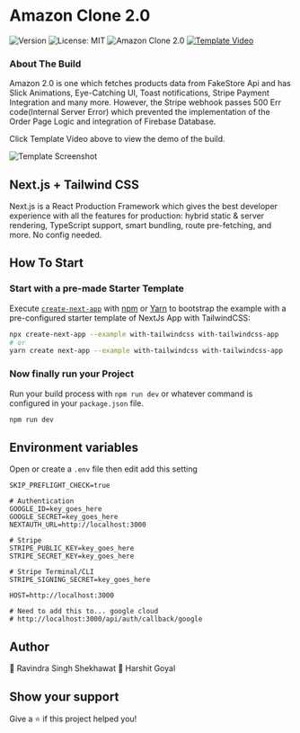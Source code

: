 # Amazon Clone 2.0

<p>
  <img alt="Version" src="https://img.shields.io/badge/version-0.1.0-blue?cacheSeconds=2592000" />
  <img alt="License: MIT" src="https://img.shields.io/badge/License-MIT-yellow" />
  <img alt="Amazon Clone 2.0" src="https://img.shields.io/badge/Amazon-Clone%202.0-blue" />
  <a href="https://clipchamp.com/watch/ix93z97k9Wb?utm_source=embed&utm_medium=embed&utm_campaign=watch">
    <img alt="Template Video" src="https://img.shields.io/badge/Template-Video-brightgreen" />
  </a>
</p>

### About The Build

Amazon 2.0 is one which fetches products data from FakeStore Api and has Slick Animations, Eye-Catching UI, Toast notifications, Stripe Payment Integration and many more. However, the Stripe webhook passes 500 Err code(Internal Server Error) which prevented the implementation of the Order Page Logic and integration of Firebase Database.

<p>
  Click Template Video above to view the demo of the build.
</p>

![Template Screenshot](TemplateScreenshot.png?raw=true "Template Screenshot")

## Next.js + Tailwind CSS

Next.js is a React Production Framework which gives the best developer experience with all the features for production: hybrid static & server rendering, TypeScript support, smart bundling, route pre-fetching, and more. No config needed.

## How To Start

### Start with a pre-made Starter Template

Execute [`create-next-app`](https://github.com/vercel/next.js/tree/canary/packages/create-next-app) with [npm](https://docs.npmjs.com/cli/init) or [Yarn](https://yarnpkg.com/lang/en/docs/cli/create/) to bootstrap the example with a pre-configured starter template of NextJs App with TailwindCSS:

```bash
npx create-next-app --example with-tailwindcss with-tailwindcss-app
# or
yarn create next-app --example with-tailwindcss with-tailwindcss-app
```

### Now finally run your Project

Run your build process with `npm run dev` or whatever command is configured in your `package.json` file.

```bash
npm run dev
```

## Environment variables

Open or create a `.env` file then edit add this setting

```
SKIP_PREFLIGHT_CHECK=true

# Authentication
GOOGLE_ID=key_goes_here
GOOGLE_SECRET=key_goes_here
NEXTAUTH_URL=http://localhost:3000

# Stripe
STRIPE_PUBLIC_KEY=key_goes_here
STRIPE_SECRET_KEY=key_goes_here

# Stripe Terminal/CLI
STRIPE_SIGNING_SECRET=key_goes_here

HOST=http://localhost:3000

# Need to add this to... google cloud
# http://localhost:3000/api/auth/callback/google
```

## Author

👤 Ravindra Singh Shekhawat
👤 Harshit Goyal

## Show your support

Give a ⭐️ if this project helped you!
